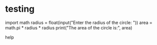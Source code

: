 # testing


import math
radius = float(input("Enter the radius of the circle: "))
area = math.pi * radius * radius
print("The area of the circle is:", area)


help
